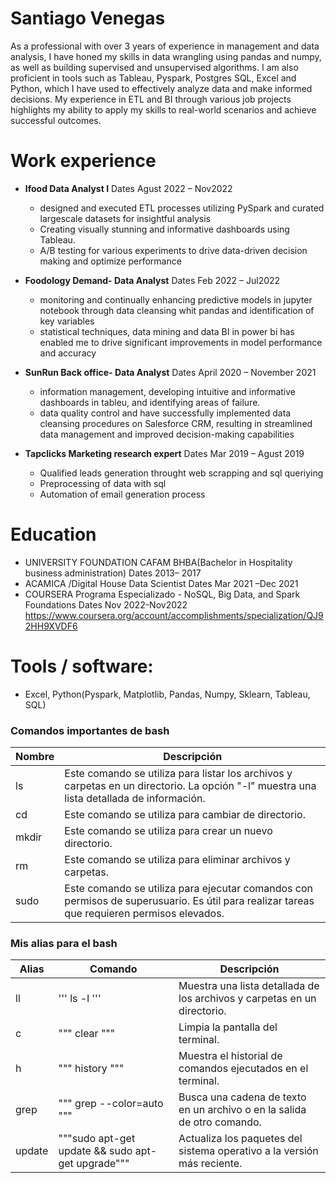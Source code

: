 # Santiago Venegas

As a professional with over 3 years of experience in management and data analysis, I have honed my skills in data wrangling using pandas and numpy, as well as building supervised and unsupervised algorithms. I am also proficient in tools such as Tableau, Pyspark, Postgres SQL, Excel and Python, which I have used to effectively analyze data and make informed decisions. My experience in ETL and BI through various job projects highlights my ability to apply my skills to real-world scenarios and achieve successful outcomes.

# Work experience
- **Ifood Data Analyst I**
    Dates Agust 2022 – Nov2022
    - designed and executed ETL processes utilizing PySpark and curated largescale datasets for insightful analysis
    - Creating visually stunning and informative dashboards using Tableau.
    - A/B testing for various experiments to drive data-driven decision making and optimize performance

- **Foodology Demand- Data Analyst**
    Dates Feb 2022 – Jul2022
    - monitoring and continually enhancing predictive models in jupyter notebook through data cleansing whit pandas and identification of key variables
    - statistical techniques, data mining and data BI in power bi has enabled me to drive significant improvements in model performance and accuracy

- **SunRun Back office- Data Analyst**
    Dates April 2020 – November 2021
    - information management, developing intuitive and informative dashboards in tableu, and identifying areas of failure.
    - data quality control and have successfully implemented data cleansing procedures on Salesforce CRM, resulting in streamlined data management and improved decision-making capabilities

- **Tapclicks Marketing research expert**
    Dates Mar 2019 – Agust 2019
    - Qualified leads generation throught web scrapping and sql queriying
    - Preprocessing of data with sql
    - Automation of email generation process

# Education
- UNIVERSITY FOUNDATION CAFAM BHBA(Bachelor in Hospitality business administration)
    Dates 2013– 2017
- ACAMICA /Digital House Data Scientist
    Dates Mar 2021 –Dec 2021
- COURSERA Programa Especializado - NoSQL, Big Data, and Spark Foundations
    Dates Nov 2022-Nov2022
    https://www.coursera.org/account/accomplishments/specialization/QJ92HH9XVDF6

# Tools / software: 
- Excel, Python(Pyspark, Matplotlib, Pandas, Numpy, Sklearn, Tableau, SQL)

### Comandos importantes de bash ###

| Nombre | Descripción                                                                                                                               |
| ------ | ----------------------------------------------------------------------------------------------------------------------------------------- |
| ls     | Este comando se utiliza para listar los archivos y carpetas en un directorio. La opción "-l" muestra una lista detallada de información.  |
| cd     | Este comando se utiliza para cambiar de directorio.                                                                                       |
| mkdir  | Este comando se utiliza para crear un nuevo directorio.                                                                                   |
| rm     | Este comando se utiliza para eliminar archivos y carpetas.                                                                                |
| sudo   | Este comando se utiliza para ejecutar comandos con permisos de superusuario. Es útil para realizar tareas que requieren permisos elevados.|
 
### Mis alias para el bash ###

| Alias   | Comando                        | Descripción                                                                                            |
| ------- | ------------------------------ | -------------------------------------------------------------------------------------------------------|
| ll      | ''' ls -l '''                                     | Muestra una lista detallada de los archivos y carpetas en un directorio.            |
| c       | """ clear """                                     | Limpia la pantalla del terminal.                                                    |
| h       | """ history """                                   | Muestra el historial de comandos ejecutados en el terminal.                         |
| grep    | """ grep --color=auto """                         | Busca una cadena de texto en un archivo o en la salida de otro comando.             |
| update  | """sudo apt-get update && sudo apt-get upgrade""" | Actualiza los paquetes del sistema operativo a la versión más reciente.|
 
